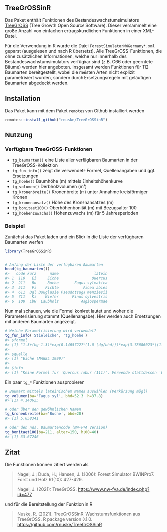 
<!-- README.md is generated from README.Rmd. Please edit that file -->

## TreeGrOSSinR

Das Paket enthält Funktionen des Bestandeswachstumsimulators
[TreeGrOSS](https://www.nw-fva.de/index.php?id=477) (Tree Growth Open
Source Software). Dieser versammelt eine große Anzahl von einfachen
ertragskundlichen Funktionen in einer XML-Datei.

Für die Verwendung in R wurde die Datei `ForestSimulatorNWGermany*.xml`
geparst (ausgelesen und nach R übersetzt). Alle TreeGrOSS-Funktionen,
die ohne zusätzlichen Informationen, welche nur innerhalb des
Bestandeswachstumsimulators verfügbar sind (z.B. C66 oder geerntete
Bäume) werden hier angeboten. Insgesamt werden Funktionen für 112
Baumarten bereitgestellt, wobei die meisten Arten nicht explizit
parametrisiert wurden, sondern durch Ersetzungsregeln mit geläufigen
Baumarten abgedeckt werden.

## Installation

Das Paket kann mit dem Paket `remotes` von Github installiert werden

``` r
remotes::install_github("rnuske/TreeGrOSSinR")
```

## Nutzung

### Verfügbare TreeGrOSS-Funktionen

-   `tg_baumarten()` eine Liste aller verfügbaren Baumarten in der
    TreeGrOSS-Kollektion
-   `tg_fun_info()` zeigt die verwendete Formel, Quellenangaben und ggf.
    Ersetzungen
-   `tg_hoehe()` Baumhöhe (m) mittels Einheitshöhenkurve
-   `tg_volumen()` Derbholzvolumen (m³)
-   `tg_kronenbreite()` Kronenbreite (m) unter Annahme kreisförmiger
    Kronen
-   `tg_kronenansatz()` Höhe des Kronenansatzes (m)
-   `tg_bonitaet100()` Oberhöhenbonität (m) mit Bezugsalter 100
-   `tg_hoehenzuwachs()` Höhenzuwachs (m) für 5 Jahresperioden

### Beispiel

Zunächst das Paket laden und ein Blick in die Liste der verfügbaren
Baumarten werfen

``` r
library(TreeGrOSSinR)


# Anfang der Liste der verfügbaren Baumarten
head(tg_baumarten())
#>   code kurz      name                latein
#> 1  110   Ei     Eiche               Quercus
#> 2  211   Bu     Buche       Fagus sylvatica
#> 3  511   Fi    Fichte           Picea abies
#> 4  611  Dgl Douglasie Pseudotsuga menziesii
#> 5  711   Ki    Kiefer      Pinus sylvestris
#> 6  100  LbH  Laubholz          Angiospermae
```

Nun mal schauen, wie die Formel konkret lautet und woher die
Parameterisierung stammt (Quellenangabe). Hier werden auch Ersetzungen
mit anderen Baumarten angezeigt.

``` r
# Welche Parametrisierung wird verwendet?
tg_fun_info('Stieleiche', 'tg_hoehe')
#> $formel
#> [1] "1.3+(hg-1.3)*exp(0.14657227*(1.0-(dg/bhd)))*exp(3.78686023*((1.0/dg)-(1.0/bhd)))"
#> 
#> $quelle
#> [1] "Eiche (NAGEL 1999)"
#> 
#> $info
#> [1] "Keine Formel für 'Quercus robur (111)'. Verwende stattdessen 'Quercus (110)'."
```

Ein paar `tg_*` Funktionen ausprobieren

``` r
# Baumart mittels lateinischem Namen auswählen (Verkürzung mögl)
tg_volumen(ba='Fagus syl', bhd=52.3, h=37.8)
#> [1] 4.140625

# oder über den gewöhnlichen Namen
tg_kronenbreite(ba='Buche', bhd=20)
#> [1] 5.058341

# oder den nds. Baumartencode (NW-FVA Version)
tg_bonitaet100(ba=211, alter=150, h100=40)
#> [1] 33.67246
```

## Zitat

Die Funktionen können zitiert werden als

> Nagel, J.; Duda, H.; Hansen, J. (2006): Forest Simulator BWINPro7.
> Forst und Holz 61(10): 427-429.
>
> Nagel, J. (2021): TreeGrOSS. <https://www.nw-fva.de/index.php?id=477>

und für die Bereitstellung der Funktion in R

> Nuske, R. (2021). TreeGrOSSinR: Wachstumsfunktionen aus TreeGrOSS. R
> package version 0.1.0. <https://github.com/rnuske/TreeGrOSSinR>
